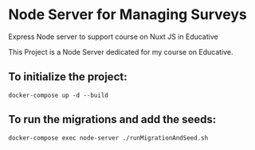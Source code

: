 # Node Server for Managing Surveys
Express Node server to support course on Nuxt JS in Educative

This Project is a Node Server dedicated for my course on Educative.

## To initialize the project:
```docker-compose up -d --build```

## To run the migrations and add the seeds:
```docker-compose exec node-server ./runMigrationAndSeed.sh```
